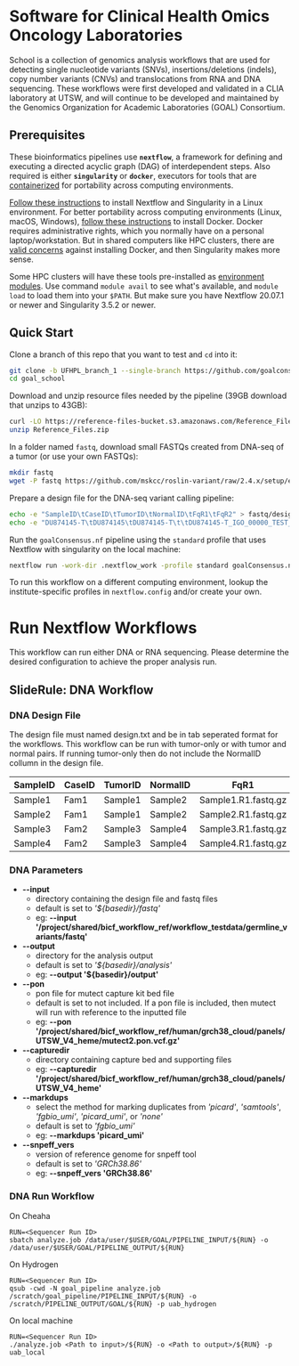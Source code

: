 # Software for Clinical Health Omics Oncology Laboratories
School is a collection of genomics analysis workflows that are used for detecting single nucleotide variants (SNVs), insertions/deletions (indels), copy number variants (CNVs) and translocations from RNA and DNA sequencing. These workflows were first developed and validated in a CLIA laboratory at UTSW, and will continue to be developed and maintained by the Genomics Organization for Academic Laboratories (GOAL) Consortium.

## Prerequisites

These bioinformatics pipelines use **`nextflow`**, a framework for defining and executing a directed acyclic graph (DAG) of interdependent steps. Also required is either **`singularity`** or **`docker`**, executors for tools that are [containerized](https://www.docker.com/resources/what-container) for portability across computing environments.

[Follow these instructions](https://gist.github.com/ckandoth/982ce140b4dd9d6bf72a780c05a549a3) to install Nextflow and Singularity in a Linux environment. For better portability across computing environments (Linux, macOS, Windows), [follow these instructions](https://docs.docker.com/get-docker) to install Docker. Docker requires administrative rights, which you normally have on a personal laptop/workstation. But in shared computers like HPC clusters, there are [valid concerns](https://duo.com/decipher/docker-bug-allows-root-access-to-host-file-system) against installing Docker, and then Singularity makes more sense.

Some HPC clusters will have these tools pre-installed as [environment modules](https://modules.readthedocs.io/en/latest/). Use command `module avail` to see what's available, and `module load` to load them into your `$PATH`. But make sure you have Nextflow 20.07.1 or newer and Singularity 3.5.2 or newer.

## Quick Start

Clone a branch of this repo that you want to test and `cd` into it:
```bash
git clone -b UFHPL_branch_1 --single-branch https://github.com/goalconsortium/goal_school.git
cd goal_school
```

Download and unzip resource files needed by the pipeline (39GB download that unzips to 43GB):
```bash
curl -LO https://reference-files-bucket.s3.amazonaws.com/Reference_Files.zip
unzip Reference_Files.zip
```

In a folder named `fastq`, download small FASTQs created from DNA-seq of a tumor (or use your own FASTQs):
```bash
mkdir fastq
wget -P fastq https://github.com/mskcc/roslin-variant/raw/2.4.x/setup/examples/data/fastq/DU874145-T/DU874145-T_IGO_00000_TEST_L001_R{1,2}_001.fastq.gz
```

Prepare a design file for the DNA-seq variant calling pipeline:
```bash
echo -e "SampleID\tCaseID\tTumorID\tNormalID\tFqR1\tFqR2" > fastq/design.txt
echo -e "DU874145-T\tDU874145\tDU874145-T\t\tDU874145-T_IGO_00000_TEST_L001_R1_001.fastq.gz\tDU874145-T_IGO_00000_TEST_L001_R2_001.fastq.gz" >> fastq/design.txt
```

Run the `goalConsensus.nf` pipeline using the `standard` profile that uses Nextflow with singularity on the local machine:
```bash
nextflow run -work-dir .nextflow_work -profile standard goalConsensus.nf --input fastq --output analysis --repoDir ${PWD} --seqrunid H7YRLADXX --genome Reference_Files
```

To run this workflow on a different computing environment, lookup the institute-specific profiles in `nextflow.config` and/or create your own.

# Run Nextflow Workflows

This workflow can run either DNA or RNA sequencing. Please determine the desired configuration to achieve the proper analysis run.

## SlideRule: DNA Workflow

### DNA Design File

The design file must named design.txt and be in tab seperated format for the workflows. This workflow can be run with tumor-only or with tumor and normal pairs. If running tumor-only then do not include the NormalID collumn in the design file.

| SampleID | CaseID | TumorID | NormalID | FqR1 | FqR2 |
|---|---|---|---|---|---|
| Sample1 | Fam1 | Sample1 | Sample2 | Sample1.R1.fastq.gz | Sample1.R2.fastq.gz |
| Sample2 | Fam1 | Sample1 | Sample2 | Sample2.R1.fastq.gz | Sample2.R2.fastq.gz |
| Sample3 | Fam2 | Sample3 | Sample4 | Sample3.R1.fastq.gz | Sample3.R2.fastq.gz |
| Sample4 | Fam2 | Sample3 | Sample4 | Sample4.R1.fastq.gz | Sample4.R2.fastq.gz |

### DNA Parameters
* **--input**
  * directory containing the design file and fastq files
  * default is set to *'${basedir}/fastq'*
  * eg: **--input '/project/shared/bicf_workflow_ref/workflow_testdata/germline_variants/fastq'**
* **--output**
  * directory for the analysis output
  * default is set to *'${basedir}/analysis'*
  * eg: **--output '${basedir}/output'**
* **--pon**
  * pon file for mutect capture kit bed file
  * default is set to not included. If a pon file is included, then mutect will run with reference to the inputted file
  * eg: **--pon '/project/shared/bicf_workflow_ref/human/grch38_cloud/panels/UTSW_V4_heme/mutect2.pon.vcf.gz'** 
* **--capturedir**
  * directory containing capture bed and supporting files
  * eg: **--capturedir '/project/shared/bicf_workflow_ref/human/grch38_cloud/panels/UTSW_V4_heme'**
* **--markdups**
  * select the method for marking duplicates from *'picard'*, *'samtools'*, *'fgbio_umi'*, *'picard_umi'*, or *'none'*
  * default is set to *'fgbio_umi'*
  * eg: **--markdups 'picard_umi'**
* **--snpeff_vers**
  * version of reference genome for snpeff tool
  * default is set to *'GRCh38.86'*
  * eg: **--snpeff_vers 'GRCh38.86'**

### DNA Run Workflow

On Cheaha
```
RUN=<Sequencer Run ID>
sbatch analyze.job /data/user/$USER/GOAL/PIPELINE_INPUT/${RUN} -o /data/user/$USER/GOAL/PIPELINE_OUTPUT/${RUN}
```

On Hydrogen
```
RUN=<Sequencer Run ID>
qsub -cwd -N goal_pipeline analyze.job /scratch/goal_pipeline/PIPELINE_INPUT/${RUN} -o /scratch/PIPELINE_OUTPUT/GOAL/${RUN} -p uab_hydrogen
```

On local machine
```
RUN=<Sequencer Run ID>
./analyze.job <Path to input>/${RUN} -o <Path to output>/${RUN} -p uab_local
```
